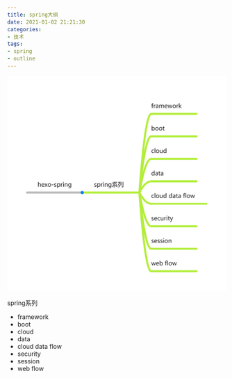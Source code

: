 ```yaml
---
title: spring大纲
date: 2021-01-02 21:21:30
categories:
- 技术
tags:
- spring
- outline
---
```


![hexo-spring](../../images/spring-outline/hexo-spring.jpg)

spring系列

- framework
- boot
- cloud
- data
- cloud data flow
- security
- session
- web flow